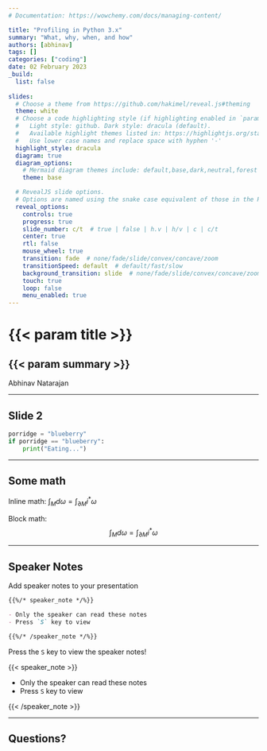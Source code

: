 ```yaml
---
# Documentation: https://wowchemy.com/docs/managing-content/

title: "Profiling in Python 3.x"
summary: "What, why, when, and how"
authors: [abhinav]
tags: []
categories: ["coding"]
date: 02 February 2023
_build:
  list: false
  
slides:
  # Choose a theme from https://github.com/hakimel/reveal.js#theming
  theme: white
  # Choose a code highlighting style (if highlighting enabled in `params.toml`)
  #   Light style: github. Dark style: dracula (default).
  #   Available highlight themes listed in: https://highlightjs.org/static/demo/
  #   Use lower case names and replace space with hyphen '-'
  highlight_style: dracula
  diagram: true
  diagram_options:
    # Mermaid diagram themes include: default,base,dark,neutral,forest
    theme: base

  # RevealJS slide options.
  # Options are named using the snake case equivalent of those in the RevealJS docs.
  reveal_options:
    controls: true
    progress: true
    slide_number: c/t  # true | false | h.v | h/v | c | c/t
    center: true
    rtl: false
    mouse_wheel: true
    transition: fade  # none/fade/slide/convex/concave/zoom
    transitionSpeed: default  # default/fast/slow
    background_transition: slide  # none/fade/slide/convex/concave/zoom
    touch: true
    loop: false
    menu_enabled: true
---
```


# {{< param title >}}

## {{< param summary >}}

Abhinav Natarajan

---

## Slide 2

```python
porridge = "blueberry"
if porridge == "blueberry":
    print("Eating...")
```

---

## Some math
Inline math: $\int_M d\omega = \int_{\partial M} i^* \omega$

Block math: $$\int_M d\omega = \int_{\partial M} i^* \omega$$

---
## Speaker Notes

Add speaker notes to your presentation

```markdown
{{%/* speaker_note */%}}

- Only the speaker can read these notes
- Press `S` key to view

{{%/* /speaker_note */%}}
```

Press the `S` key to view the speaker notes!

{{< speaker_note >}}

- Only the speaker can read these notes
- Press `S` key to view

{{< /speaker_note >}}

---
## Questions?
